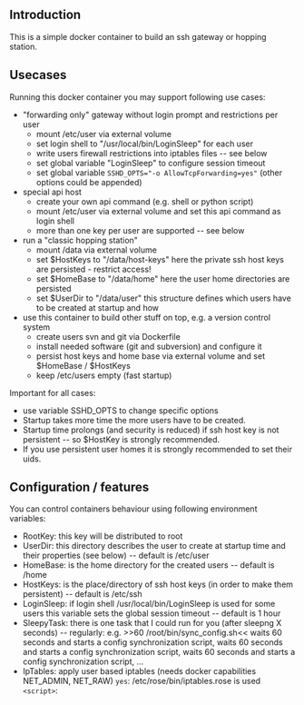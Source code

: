 ## Introduction

This is a simple docker container to build an ssh gateway or
hopping station.

## Usecases

Running this docker container you may support following use cases:

 * "forwarding only" gateway without login prompt and restrictions per user
   - mount /etc/user via external volume
   - set login shell to "/usr/local/bin/LoginSleep" for each user
   - write users firewall restrictions into iptables files -- see below
   - set global variable "LoginSleep" to configure session timeout
   - set global variable ```SSHD_OPTS="-o AllowTcpForwarding=yes"``` (other options could be appended)
 * special api host
   - create your own api command (e.g. shell or python script)
   - mount /etc/user via external volume and set this api command as login shell
   - more than one key per user are supported -- see below
 * run a "classic hopping station"
   - mount /data via external volume
   - set $HostKeys to     "/data/host-keys"
	here the private ssh host keys are persisted - restrict access!
   - set $HomeBase to     "/data/home"
	here the user home directories are persisted
   - set $UserDir to      "/data/user"
     this structure defines which users have to be created at startup and how
 * use this container to build other stuff on top, e.g. a version control system
   - create users svn and git via Dockerfile
   - install needed software (git and subversion) and configure it
   - persist host keys and home base via external volume and set $HomeBase / $HostKeys
   - keep /etc/users empty (fast startup)

Important for all cases:

* use variable SSHD_OPTS to change specific options
* Startup takes more time the more users have to be created.
* Startup time prolongs (and security is reduced) if ssh host key is not persistent -- so $HostKey is strongly recommended.
* If you use persistent user homes it is strongly recommended to set their uids.


## Configuration / features

You can control containers behaviour using following environment variables:

* RootKey:	this key will be distributed to root
* UserDir:	this directory describes the user to create at startup time
		and their properties (see below) -- default is /etc/user
* HomeBase:	is the home directory for the created users -- default is /home
* HostKeys:	is the place/directory of ssh host keys (in order to make them
		persistent) -- default is /etc/ssh
* LoginSleep:	if login shell /usr/local/bin/LoginSleep is used for some users
		this variable sets the global session timeout -- default is 1 hour
* SleepyTask:	there is one task that I could run for you (after sleepng X seconds)
		-- regularly:  e.g. >>60  /root/bin/sync_config.sh<<
		waits 60 seconds and starts a config synchronization script,
		waits 60 seconds and starts a config synchronization script,
		waits 60 seconds and starts a config synchronization script,
		...
* IpTables:     apply user based iptables (needs docker capabilities NET_ADMIN, NET_RAW)
                ```yes```:          /etc/rose/bin/iptables.rose is used
                ```<script>```:     <script> is used
                ```""```|```no```:  feature is disabled

$UserDir is used to define the users that have to be accessible via ssh and 
their parameters - each of that in a separate file:

    "$UserDir/<user>/key"		# key file (in openssh format)
    "$UserDir/<user>/uid"		# uid of the user (only a number)
    "$UserDir/<user>/shell"		# name of the login shell (has to exist)
    "$UserDir/<user>/priv/"		# directory containing private keys (ssh transfers or syncs)
    "$UserDir/<user>/iptables"		# iptables rules (IpTables must be "yes")
        - ascii format, "\n" at the end of the line
        - if a line begins with "#", it will be ignored (as comment)
        - each line that begins with proto= looks like
          `proto={tcp|udp} rule=<ip>[|<port>] desc=<describtion>`

The uid, iptables, priv/ and shell are optional while mandatory key file could be substituted by a directory
"key_build" with possibly more than one key inside and a prefix definition for all keys:

    "$UserDir/<user>/key_build/"
    "$UserDir/<user>/key_build/subuser1.pub"	# key file (in openssh format)
    "$UserDir/<user>/key_build/subuser2.pub"	# key file (in openssh format)
    "$UserDir/<user>/key_build/_keyprefix"	# prefix for each key (see below)
    "$UserDir/<user>/uid"		# uid of the user (only a number)
    "$UserDir/<user>/shell"		# name of the login shell (has to exist)
    "$UserDir/<user>/priv/"		# directory containing private keys (ssh transfers or syncs)

If "_keyprefix" has a %u inside it will be substituted by name of the subuser, e.g.
"_keyprefix" could look like ```nopty,PermitOpen="ip:port",command="/path/to/api.script %u"```.
So if "subuser1" login via ssh he will call ```api.script``` which gets ```subuser1```
as command line parameter and so could (for instance) show callers permissions.
If iptables exists then only lines with content ```proto={tcp|udp} rule=<ip>[|<port>] desc=<describtion>```
are used, all other lines are ignored (port could be a single port or a port range like ```low:high```).

## For Developers

...who like to extend this docker image, you may create files named

     /entry.add.*.sh

These files are sourced during startup right before starting sshd. It
is convenient to enforce correct start order name the scripts like 

     /entry.add.01-first-script.sh
     /entry.add.02-another-script.sh

...who like to write login scripts using above mentioned "subuser" feature / command clause with %u - keep
in mind:

* command line parameter of the api caller are stored by ssh in variable ```$SSH_ORIGINAL_COMMAND```
* without command clause in authorized_keys arguments are stored in ```$*``` as usual

